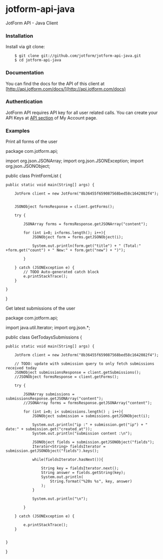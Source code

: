 jotform-api-java 
===============
JotForm API - Java Client


### Installation

Install via git clone:

        $ git clone git://github.com/jotform/jotform-api-java.git
        $ cd jotform-api-java
        

### Documentation

You can find the docs for the API of this client at [http://api.jotform.com/docs/](http://api.jotform.com/docs)

### Authentication

JotForm API requires API key for all user related calls. You can create your API Keys at  [API section](http://www.jotform.com/myaccount/api) of My Account page.

### Examples

Print all forms of the user

package com.jotform.api;

import org.json.JSONArray;
import org.json.JSONException;
import org.json.JSONObject;

public class PrintFormList {

	
	public static void main(String[] args) {
	
		JotForm client = new JotForm("8b36455f659087568bed58c1642082f4");
		
		
		JSONObject formsResponse = client.getForms();
		
		try {
			
			JSONArray forms = formsResponse.getJSONArray("content");
			
			for (int i=0; i<forms.length(); i++){
				JSONObject form = forms.getJSONObject(i);
				
				System.out.println(form.get("title") + " (Total:" +form.get("count") + " New:" + form.get("new") + ")");
				
			}
		
		} catch (JSONException e) {
			// TODO Auto-generated catch block
			e.printStackTrace();
		}
		
	}

}
   
Get latest submissions of the user

package com.jotform.api;

import java.util.Iterator;
import org.json.*;

public class GetTodaysSubmissions {

	public static void main(String[] args) {
		
		JotForm client = new JotForm("8b36455f659087568bed58c1642082f4");
		
		// TODO: update with submission query to only fetch submissions received today
		JSONObject submissionsResponse = client.getSubmissions();
		//JSONObject formsResponse = client.getForms();
		
		try {
			
			JSONArray submissions = submissionsResponse.getJSONArray("content");
			//JSONArray forms = formsResponse.getJSONArray("content");
			
			for (int i=0; i< submissions.length() ; i++){
				JSONObject submission = submissions.getJSONObject(i);
				
				System.out.println("ip :" + submission.get("ip") + " date:" + submission.get("created_at"));
				System.out.println("submission content :\n");
				
				JSONObject fields = submission.getJSONObject("fields");
				Iterator<String> fieldsIterator = submission.getJSONObject("fields").keys();
				
				while(fieldsIterator.hasNext()){

					String key = fieldsIterator.next();
					String answer = fields.getString(key);
					System.out.println(
						String.format("%20s %s", key, answer)
					);
				}
				
				System.out.println("\n");
				
			}
		
		} catch (JSONException e) {
			
			e.printStackTrace();
		}
		
		
	}

}

    
